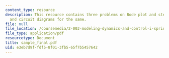 ```yaml
---
content_type: resource
description: This resource contains three problems on Bode plot and step response
  and circuit diagrams for the same.
file: null
file_location: /coursemedia/2-003-modeling-dynamics-and-control-i-spring-2005/e3eb7d9ffdf58f013fb565f7b5457642_sample_final.pdf
file_type: application/pdf
resourcetype: Document
title: sample_final.pdf
uid: e3eb7d9f-fdf5-8f01-3fb5-65f7b5457642
---
```

